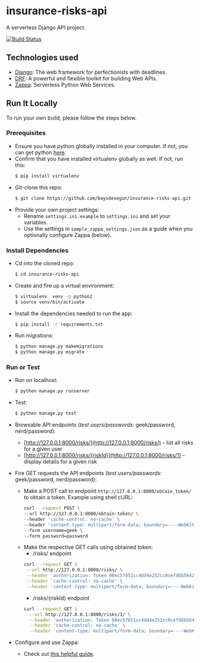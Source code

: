 # insurance-risks-api
A serverless Django API project.

[![Build Status](https://travis-ci.org/bayodesegun/insurance-risks-api.svg?branch=master)](https://travis-ci.org/bayodesegun/insurance-risks-api)

## Technologies used
* [Django](https://www.djangoproject.com/): The web framework for perfectionists with deadlines.
* [DRF](http://www.django-rest-framework.org/): A powerful and flexible toolkit for building Web APIs.
* [Zappa](https://github.com/Miserlou/Zappa): Serverless Python Web Services.


## Run It Locally
To run your own build, please follow the steps below.

### Prerequisites
* Ensure you have python globally installed in your computer. If not, you can get python [here](https://www.python.org").
* Confirm that you have installed virtualenv globally as well. If not, run this:
  ```bash
  $ pip install virtualenv
  ```
* Git-clone this repo:
  ```bash
  $ git clone https://github.com/bayodesegun/insurance-risks-api.git
  ```
* Provide your own project settings:
  - Rename ```settings.ini.example``` to ```settings.ini``` and set your variables.
  - Use the settings in ```sample_zappa_settings.json``` as a guide when you optionally configure Zappa (below).

### Install Dependencies
* Cd into the cloned repo:
  ```bash
  $ cd insurance-risks-api
  ```
* Create and fire up a virtual environment:
  ```bash
  $ virtualenv  venv -p python2
  $ source venv/bin/activate
  ```
* Install the dependencies needed to run the app:
  ```bash
  $ pip install -r requirements.txt
  ```
* Run migrations:
  ```bash
  $ python manage.py makemigrations
  $ python manage.py migrate
  ```

### Run or Test
- Run on localhost:
  ```bash
  $ python manage.py runserver
  ```
- Test:
  ```bash
  $ python manage.py test
  ```
- Browsable API endpoints (*test users/passwords*: geek/password, nerd/password):
  - [http://127.0.0.1:8000/risks/](http://127.0.0.1:8000/risks/)  - list all risks for a given user
  - [http://127.0.0.1:8000/risks/{riskId}](http://127.0.0.1:8000/risks/1) - display details for a given risk

- Fire GET requests the API endpoints (*test users/passwords*: geek/password, nerd/password):
  - Make a POST call to endpoint ```http://127.0.0.1:8000/obtain_token/``` to obtain a token. Example using shell cURL:
    ```bash
    curl --request POST \
    --url http://127.0.0.1:8000/obtain-token/ \
    --header 'cache-control: no-cache' \
    --header 'content-type: multipart/form-data; boundary=----WebKitFormBoundary7MA4YWxkTrZu0gW' \
    --form username=geek \
    --form password=password
    ```
  - Make the respective GET calls using obtained token: 
     - /risks/ endpoint
     ```bash
     curl --request GET \
      --url http://127.0.0.1:8000/risks/ \
      --header 'authorization: Token 08ec57851cc4dd4e252cc0cefd6b56421f3c35f6' \
      --header 'cache-control: no-cache' \
      --header 'content-type: multipart/form-data; boundary=----WebKitFormBoundary7MA4YWxkTrZu0gW'     
     ```
     - /risks/{riskId} endpoint
      ```bash
      curl --request GET \
        --url http://127.0.0.1:8000/risks/1/ \
        --header 'authorization: Token 08ec57851cc4dd4e252cc0cefd6b56421f3c35f6' \
        --header 'cache-control: no-cache' \
        --header 'content-type: multipart/form-data; boundary=----WebKitFormBoundary7MA4YWxkTrZu0gW'     
      ```
     
- Configure and use Zappa:
  - Check out [this helpful guide](https://edgarroman.github.io/zappa-django-guide/).
